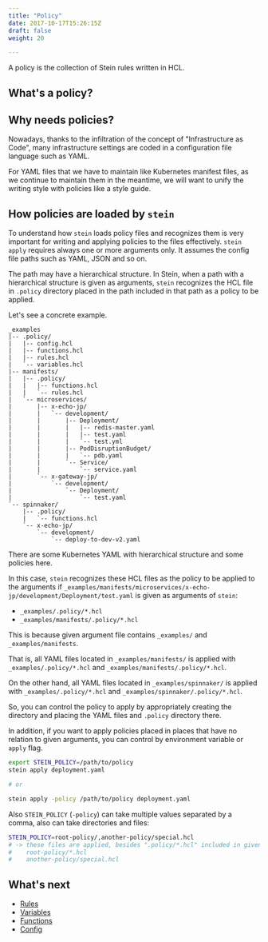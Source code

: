 ```yaml
---
title: "Policy"
date: 2017-10-17T15:26:15Z
draft: false
weight: 20

---
```


A policy is the collection of Stein rules written in HCL.

## What's a policy?

## Why needs policies?

Nowadays, thanks to the infiltration of the concept of "Infrastructure as Code", many infrastructure settings are coded in a configuration file language such as YAML.

For YAML files that we have to maintain like Kubernetes manifest files, as we continue to maintain them in the meantime, we will want to unify the writing style with policies like a style guide.

## How policies are loaded by `stein`

To understand how `stein` loads policy files and recognizes them is very important for writing and applying policies to the files effectively.
`stein apply` requires always one or more arguments only.
It assumes the config file paths such as YAML, JSON and so on.

The path may have a hierarchical structure.
In Stein, when a path with a hierarchical structure is given as arguments, `stein` recognizes the HCL file in `.policy` directory placed in the path included in that path as a policy to be applied.

Let's see a concrete example.

```
_examples
|-- .policy/
|   |-- config.hcl
|   |-- functions.hcl
|   |-- rules.hcl
|   `-- variables.hcl
|-- manifests/
|   |-- .policy/
|   |   |-- functions.hcl
|   |   `-- rules.hcl
|   `-- microservices/
|       |-- x-echo-jp/
|       |   `-- development/
|       |       |-- Deployment/
|       |       |   |-- redis-master.yaml
|       |       |   |-- test.yaml
|       |       |   `-- test.yml
|       |       |-- PodDisruptionBudget/
|       |       |   `-- pdb.yaml
|       |       `-- Service/
|       |           `-- service.yaml
|       `-- x-gateway-jp/
|           `-- development/
|               `-- Deployment/
|                   `-- test.yaml
`-- spinnaker/
    |-- .policy/
    |   `-- functions.hcl
    `-- x-echo-jp/
        `-- development/
            `-- deploy-to-dev-v2.yaml
```

There are some Kubernetes YAML with hierarchical structure and some policies here.

In this case, `stein` recognizes these HCL files as the policy to be applied to the arguments if `_examples/manifests/microservices/x-echo-jp/development/Deployment/test.yaml` is given as arguments of `stein`:

- `_examples/.policy/*.hcl`
- `_examples/manifests/.policy/*.hcl`

This is because given argument file contains `_examples/` and `_examples/manifests`.

That is, all YAML files located in `_examples/manifests/` is applied with `_examples/.policy/*.hcl` and `_examples/manifests/.policy/*.hcl`.

On the other hand, all YAML files located in `_examples/spinnaker/` is applied with `_examples/.policy/*.hcl` and `_examples/spinnaker/.policy/*.hcl`.

So, you can control the policy to apply by appropriately creating the directory and placing the YAML files and `.policy` directory there.

In addition, if you want to apply policies placed in places that have no relation to given arguments, you can control by environment variable or `apply` flag.

```bash
export STEIN_POLICY=/path/to/policy
stein apply deployment.yaml

# or

stein apply -policy /path/to/policy deployment.yaml
```

Also `STEIN_POLICY` (`-policy`) can take multiple values separated by a comma, also can take directories and files:

```bash
STEIN_POLICY=root-policy/,another-policy/special.hcl
# -> these files are applied, besides ".policy/*.hcl" included in given arguments
#    root-policy/*.hcl
#    another-policy/special.hcl
```

## What's next

- [Rules](rules.md)
- [Variables](variables.md)
- [Functions](functions.md)
- [Config](config.md)
